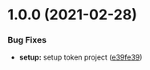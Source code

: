 # 1.0.0 (2021-02-28)


### Bug Fixes

* **setup:** setup token project ([e39fe39](https://github.com/willsgimenes/neon-city-light-tokens/commit/e39fe394a92be95448b93dc6c2d417d5f877f73d))
